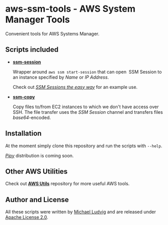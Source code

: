 # aws-ssm-tools - AWS System Manager Tools

Convenient tools for AWS Systems Manager.

## Scripts included

* **[ssm-session](ssm-session)**

  Wrapper around `aws ssm start-session` that can open
  SSM Session to an instance specified by *Name* or *IP Address*.

  Check out *[SSM Sessions the easy
  way](https://aws.nz/projects/ssm-session/)* for an example use.

* **[ssm-copy](ssm-copy)**

  Copy files to/from EC2 instances to which we don't have access
  over SSH. The file transfer uses the *SSM Session* channel and
  transfers files *base64*-encoded.

## Installation

At the moment simply clone this repository and run the scripts
with `--help`.

*[Pipy](https://pypi.org/)* distribution is coming soon.

## Other AWS Utilities

Check out **[AWS Utils](https://github.com/mludvig/aws-utils)**
repository for more useful AWS tools.

## Author and License

All these scripts were written by [Michael Ludvig](https://aws.nz/)
and are released under [Apache License 2.0](http://www.apache.org/licenses/LICENSE-2.0).
